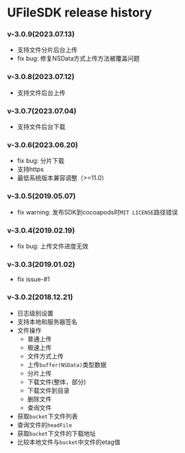 # UFileSDK release history

### v-3.0.9(2023.07.13)

* 支持文件分片后台上传
* fix bug: 修复NSData方式上传方法被覆盖问题

### v-3.0.8(2023.07.12)

* 支持文件后台上传

### v-3.0.7(2023.07.04)

* 支持文件后台下载

### v-3.0.6(2023.06.20)

* fix bug: 分片下载
* 支持https
* 最低系统版本兼容调整（>=11.0）

### v-3.0.5(2019.05.07)

* fix warning: 发布SDK到cocoapods时`MIT LICENSE`路径错误

### v-3.0.4(2019.02.19)

* fix bug: 上传文件进度无效

### v-3.0.3(2019.01.02)

* fix issue-#1

### v-3.0.2(2018.12.21)

* 日志级别设置
* 支持本地和服务器签名
* 文件操作
	* 普通上传
	* 极速上传
	* 文件方式上传
	* 上传`buffer(NSData)`类型数据
	* 分片上传
	* 下载文件(整体，部分)
	* 下载文件到目录
	* 删除文件
	* 查询文件
* 获取`bucket`下文件列表
* 查询文件的`headFile`
* 获取`bucket`下文件的下载地址
* 比较本地文件与`bucket`中文件的etag值

